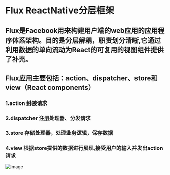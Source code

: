 # Flux ReactNative分层框架

## Flux是Facebook用来构建用户端的web应用的应用程序体系架构。目的是分层解耦，职责划分清晰,它通过利用数据的单向流动为React的可复用的视图组件提供了补充。

## Flux应用主要包括：action、dispatcher、store和view（React components）

### 1.action 封装请求

### 2.dispatcher 注册处理器、分发请求

### 3.store 存储处理器，处理业务逻辑，保存数据

### 4.view 根据store提供的数据进行展现,接受用户的输入并发出action请求

![image](http://facebook.github.io/flux/img/flux-simple-f8-diagram-explained-1300w.png)